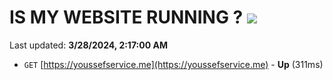 # IS MY WEBSITE RUNNING ? [![](https://img.shields.io/static/v1?label=Sponsor&message=%E2%9D%A4&logo=GitHub&color=%23fe8e86)](https://github.com/sponsors/<username>)

Last updated: **3/28/2024, 2:17:00 AM**

- `GET` [https://youssefservice.me](https://youssefservice.me) - **Up** (311ms)

